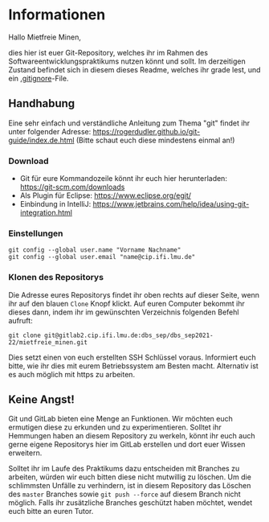# Informationen
Hallo Mietfreie Minen,

dies hier ist euer Git-Repository, welches ihr im Rahmen des Softwareentwicklungspraktikums nutzen könnt und sollt. Im derzeitigen Zustand befindet sich in diesem dieses Readme, welches ihr grade lest, und ein [.gitignore](https://git-scm.com/docs/gitignore)-File.

## Handhabung

Eine sehr einfach und verständliche Anleitung zum Thema "git" findet ihr unter folgender Adresse:  https://rogerdudler.github.io/git-guide/index.de.html (Bitte schaut euch diese mindestens einmal an!)

### Download
* Git für eure Kommandozeile könnt ihr euch hier herunterladen: https://git-scm.com/downloads
* Als Plugin für Eclipse: https://www.eclipse.org/egit/
* Einbindung in IntelliJ: https://www.jetbrains.com/help/idea/using-git-integration.html


### Einstellungen

    git config --global user.name "Vorname Nachname"
    git config --global user.email "name@cip.ifi.lmu.de"

### Klonen des Repositorys
Die Adresse eures Repositorys findet ihr oben rechts auf dieser Seite, wenn ihr auf den blauen `Clone` Knopf klickt. 
Auf euren Computer bekommt ihr dieses dann, indem ihr im gewünschten Verzeichnis folgenden Befehl aufruft:

    
    git clone git@gitlab2.cip.ifi.lmu.de:dbs_sep/dbs_sep2021-22/mietfreie_minen.git

Dies setzt einen von euch erstellten SSH Schlüssel voraus. Informiert euch bitte, wie ihr dies mit eurem Betriebssystem am Besten macht. Alternativ ist es auch möglich mit https zu arbeiten. 

## Keine Angst!
Git und GitLab bieten eine Menge an Funktionen. Wir möchten euch ermutigen diese zu erkunden und zu experimentieren. Solltet ihr Hemmungen haben an diesem Repository zu werkeln, könnt ihr euch auch gerne eigene Repositorys hier im GitLab erstellen und dort euer Wissen erweitern.

Solltet ihr im Laufe des Praktikums dazu entscheiden mit Branches zu arbeiten, würden wir euch bitten diese nicht mutwillig zu löschen. Um die schlimmsten Unfälle zu verhindern, ist in diesem Repository das Löschen des `master` Branches sowie `git push --force` auf diesem Branch nicht möglich. Falls ihr zusätzliche Branches geschützt haben möchtet, wendet euch bitte an euren Tutor.
